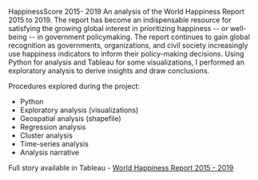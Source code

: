 HappinessScore 2015- 2019
An analysis of the World Happiness Report 2015 to 2019. The report has become an indispensable resource for satisfying the growing global interest in prioritizing happiness -- or well-being -- in government policymaking. 
The report continues to gain global recognition as governments, organizations, and civil society increasingly use happiness indicators to inform their policy-making decisions.
Using Python for analysis and Tableau for some visualizations, I performed an exploratory analysis to derive insights and draw conclusions.

Procedures explored during the project:
- Python
- Exploratory analysis (visualizations)
- Geospatial analysis (shapefile)
- Regression analysis
- Cluster analysis
- Time-series analysis
- Analysis narrative

Full story available in Tableau - [World Happiness Report 2015 - 2019]((https://public.tableau.com/app/profile/nerea.menor/viz/WorldHappinessReport2015-2019_Nerea_casestudy/Story12))
